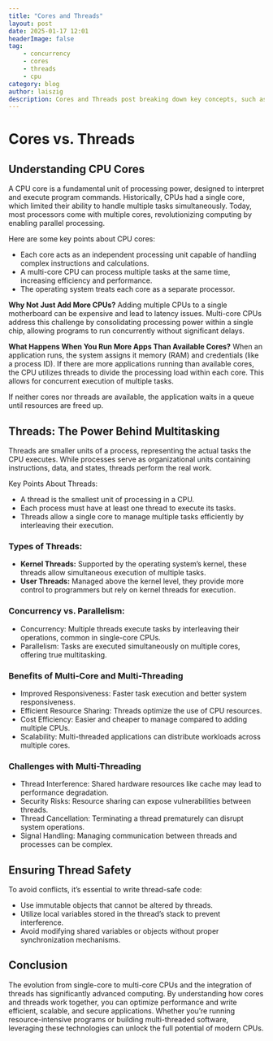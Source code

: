 ```yaml
---
title: "Cores and Threads"
layout: post
date: 2025-01-17 12:01
headerImage: false
tag:
    - concurrency
    - cores
    - threads
    - cpu
category: blog
author: laiszig
description: Cores and Threads post breaking down key concepts, such as threads, memory and tasks.
---
```


# Cores vs. Threads

## Understanding CPU Cores

A CPU core is a fundamental unit of processing power, designed to interpret and execute program commands. Historically, CPUs had a single core, which limited their ability to handle multiple tasks simultaneously. Today, most processors come with multiple cores, revolutionizing computing by enabling parallel processing.

Here are some key points about CPU cores:

-   Each core acts as an independent processing unit capable of handling complex instructions and calculations.
-   A multi-core CPU can process multiple tasks at the same time, increasing efficiency and performance.
-   The operating system treats each core as a separate processor.

**Why Not Just Add More CPUs?** Adding multiple CPUs to a single motherboard can be expensive and lead to latency issues. Multi-core CPUs address this challenge by consolidating processing power within a single chip, allowing programs to run concurrently without significant delays.

**What Happens When You Run More Apps Than Available Cores?** When an application runs, the system assigns it memory (RAM) and credentials (like a process ID). If there are more applications running than available cores, the CPU utilizes threads to divide the processing load within each core. This allows for concurrent execution of multiple tasks.

If neither cores nor threads are available, the application waits in a queue until resources are freed up.

## Threads: The Power Behind Multitasking

Threads are smaller units of a process, representing the actual tasks the CPU executes. While processes serve as organizational units containing instructions, data, and states, threads perform the real work.

Key Points About Threads:

-   A thread is the smallest unit of processing in a CPU.
-   Each process must have at least one thread to execute its tasks.
-   Threads allow a single core to manage multiple tasks efficiently by interleaving their execution.

### Types of Threads:

-   **Kernel Threads:** Supported by the operating system’s kernel, these threads allow simultaneous execution of multiple tasks.
-   **User Threads:** Managed above the kernel level, they provide more control to programmers but rely on kernel threads for execution.

### Concurrency vs. Parallelism:

-   Concurrency: Multiple threads execute tasks by interleaving their operations, common in single-core CPUs.
-   Parallelism: Tasks are executed simultaneously on multiple cores, offering true multitasking.

### Benefits of Multi-Core and Multi-Threading

-   Improved Responsiveness: Faster task execution and better system responsiveness.
-   Efficient Resource Sharing: Threads optimize the use of CPU resources.
-   Cost Efficiency: Easier and cheaper to manage compared to adding multiple CPUs.
-   Scalability: Multi-threaded applications can distribute workloads across multiple cores.

### Challenges with Multi-Threading

-   Thread Interference: Shared hardware resources like cache may lead to performance degradation.
-   Security Risks: Resource sharing can expose vulnerabilities between threads.
-   Thread Cancellation: Terminating a thread prematurely can disrupt system operations.
-   Signal Handling: Managing communication between threads and processes can be complex.

## Ensuring Thread Safety

To avoid conflicts, it’s essential to write thread-safe code:

-   Use immutable objects that cannot be altered by threads.
-   Utilize local variables stored in the thread’s stack to prevent interference.
-   Avoid modifying shared variables or objects without proper synchronization mechanisms.

## Conclusion

The evolution from single-core to multi-core CPUs and the integration of threads has significantly advanced computing. By understanding how cores and threads work together, you can optimize performance and write efficient, scalable, and secure applications. Whether you’re running resource-intensive programs or building multi-threaded software, leveraging these technologies can unlock the full potential of modern CPUs.
